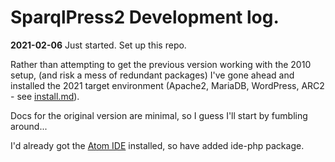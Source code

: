 # SparqlPress2 Development log.

**2021-02-06** Just started. Set up this repo.

Rather than attempting to get the previous version working with the 2010 setup, (and risk a mess of redundant packages) I've gone ahead and installed the 2021 target environment (Apache2, MariaDB, WordPress, ARC2 - see [install.md](install.md)). 

Docs for the original version are minimal, so I guess I'll start by fumbling around...

I'd already got the [Atom IDE](https://atom.io/) installed, so have added ide-php package.


  
